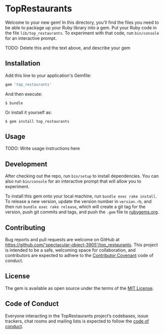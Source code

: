 # TopRestaurants

Welcome to your new gem! In this directory, you'll find the files you need to be able to package up your Ruby library into a gem. Put your Ruby code in the file `lib/top_restaurants`. To experiment with that code, run `bin/console` for an interactive prompt.

TODO: Delete this and the text above, and describe your gem

## Installation

Add this line to your application's Gemfile:

```ruby
gem 'top_restaurants'
```

And then execute:

    $ bundle

Or install it yourself as:

    $ gem install top_restaurants

## Usage

TODO: Write usage instructions here

## Development

After checking out the repo, run `bin/setup` to install dependencies. You can also run `bin/console` for an interactive prompt that will allow you to experiment.

To install this gem onto your local machine, run `bundle exec rake install`. To release a new version, update the version number in `version.rb`, and then run `bundle exec rake release`, which will create a git tag for the version, push git commits and tags, and push the `.gem` file to [rubygems.org](https://rubygems.org).

## Contributing

Bug reports and pull requests are welcome on GitHub at https://github.com/'spectacular-object-3905'/top_restaurants. This project is intended to be a safe, welcoming space for collaboration, and contributors are expected to adhere to the [Contributor Covenant](http://contributor-covenant.org) code of conduct.

## License

The gem is available as open source under the terms of the [MIT License](https://opensource.org/licenses/MIT).

## Code of Conduct

Everyone interacting in the TopRestaurants project’s codebases, issue trackers, chat rooms and mailing lists is expected to follow the [code of conduct](https://github.com/'spectacular-object-3905'/top_restaurants/blob/master/CODE_OF_CONDUCT.md).
